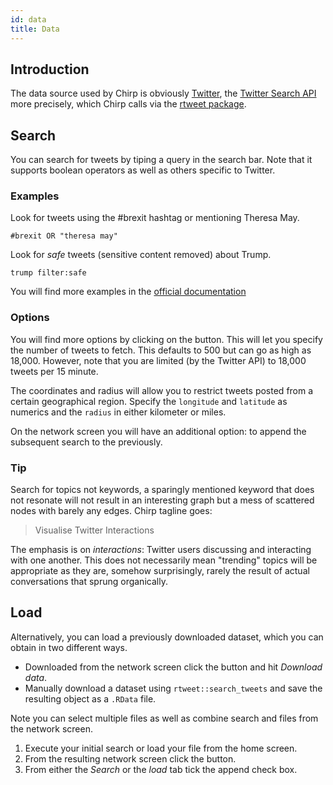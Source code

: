 ```yaml
---
id: data
title: Data
---
```


## Introduction

The data source used by Chirp is obviously [Twitter](https://twitter.com), the [Twitter Search API](https://developer.twitter.com/en/docs/tweets/search/api-reference/get-search-tweets.html) more precisely, which Chirp calls via the [rtweet package](https://rtweet.info/).

## Search

You can search for tweets by tiping a query in the search bar. Note that it supports boolean operators as well as others specific to Twitter.

### Examples

Look for tweets using the #brexit hashtag or mentioning Theresa May.

```text
#brexit OR "theresa may"
```

Look for _safe_ tweets (sensitive content removed) about Trump. 

```text
trump filter:safe
```

You will find more examples in the [official documentation](https://developer.twitter.com/en/docs/tweets/search/guides/standard-operators.html)

### Options

You will find more options by clicking on the <i class="fas fa-plus"></i> button. This will let you specify the number of tweets to fetch. This defaults to 500 but can go as high as 18,000. However, note that you are limited (by the Twitter API) to 18,000 tweets per 15 minute. 

The coordinates and radius will allow you to restrict tweets posted from a certain geographical region. Specify the `longitude` and `latitude` as numerics and the `radius` in either kilometer or miles.

On the network screen you will have an additional option: to append the subsequent search to the previously.

### Tip

Search for topics not keywords, a sparingly mentioned keyword that does not resonate will not result in an interesting graph but a mess of scattered nodes with barely any edges. Chirp tagline goes:

> Visualise Twitter Interactions

The emphasis is on _interactions_: Twitter users discussing and interacting with one another. This does not necessarily mean "trending" topics will be appropriate as they are, somehow surprisingly, rarely the result of actual conversations that sprung organically.

## Load

Alternatively, you can load a previously downloaded dataset, which you can obtain in two different ways.

- Downloaded from the network screen click the <i class="fas fa-pencil-ruler"></i> button and hit _Download data_.
- Manually download a dataset using `rtweet::search_tweets` and save the resulting object as a `.RData` file.

Note you can select multiple files as well as combine search and files from the network screen. 

1. Execute your initial search or load your file from the home screen.
2. From the resulting network screen click the <i class="fas fa-database"></i> button.
3. From either the _Search_ or the _load_ tab tick the append check box.

